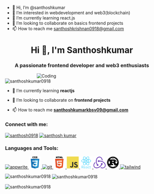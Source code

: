 - 👋 Hi, I’m @santhoshkumar
- 👀 I’m interested in webdevelopment and web3(blockchain)
- 🌱 I’m currently learning react.js
- 💞️ I’m looking to collaborate on basics frontend projects
- 📫 How to reach me santhoshkrishnan0918@gmail.com



<h1 align="center">Hi 👋, I'm Santhoshkumar</h1>
<h3 align="center">A passionate frontend developer and web3 enthusiasts</h3>
<img img align="right" alt="Coding" width="400" src="https://imgs.search.brave.com/ZApZiWZGsmhazMyJ1FJGqhVL44FGCfTx3cYQHlwdvV4/rs:fit:500:0:0:0/g:ce/aHR0cHM6Ly9tZWRp/YTAuZ2lwaHkuY29t/L21lZGlhL3pnZHVv/NGtXUlJEVksvZ2lw/aHkuZ2lmP2NpZD03/OTBiNzYxMXNqMHBu/cGU3a3JjNWR2Znh3/Z2NhMWdmcnJsNjB4/ZG1jMHg2bjk3aTMm/ZXA9djFfZ2lmc19z/ZWFyY2gmcmlkPWdp/cGh5LmdpZiZjdD1n.jpeg">

<p align="left"> <img src="https://komarev.com/ghpvc/?username=santhoshkumar0918&label=Profile%20views&color=0e75b6&style=flat" alt="santhoshkumar0918" /> </p>

- 🌱 I’m currently learning **reactjs**

- 👯 I’m looking to collaborate on **frontend projects**

- 📫 How to reach me **santhoshkumarkbsv09@gmail.com**

<h3 align="left">Connect with me:</h3>
<p align="left">
<a href="https://twitter.com/santhosh0918" target="blank"><img align="center" src="https://raw.githubusercontent.com/rahuldkjain/github-profile-readme-generator/master/src/images/icons/Social/twitter.svg" alt="santhosh0918" height="30" width="40" /></a>
<a href="https://linkedin.com/in/santhosh kumar" target="blank"><img align="center" src="https://raw.githubusercontent.com/rahuldkjain/github-profile-readme-generator/master/src/images/icons/Social/linked-in-alt.svg" alt="santhosh kumar" height="30" width="40" /></a>
</p>

<h3 align="left">Languages and Tools:</h3>
<p align="left"> <a href="https://appwrite.io" target="_blank" rel="noreferrer"> <img src="https://www.vectorlogo.zone/logos/appwriteio/appwriteio-icon.svg" alt="appwrite" width="40" height="40"/> </a> <a href="https://www.w3schools.com/css/" target="_blank" rel="noreferrer"> <img src="https://raw.githubusercontent.com/devicons/devicon/master/icons/css3/css3-original-wordmark.svg" alt="css3" width="40" height="40"/> </a> <a href="https://git-scm.com/" target="_blank" rel="noreferrer"> <img src="https://www.vectorlogo.zone/logos/git-scm/git-scm-icon.svg" alt="git" width="40" height="40"/> </a> <a href="https://www.w3.org/html/" target="_blank" rel="noreferrer"> <img src="https://raw.githubusercontent.com/devicons/devicon/master/icons/html5/html5-original-wordmark.svg" alt="html5" width="40" height="40"/> </a> <a href="https://developer.mozilla.org/en-US/docs/Web/JavaScript" target="_blank" rel="noreferrer"> <img src="https://raw.githubusercontent.com/devicons/devicon/master/icons/javascript/javascript-original.svg" alt="javascript" width="40" height="40"/> </a> <a href="https://www.linux.org/" target="_blank" rel="noreferrer"> </a> <a href="https://reactjs.org/" target="_blank" rel="noreferrer"> <img src="https://raw.githubusercontent.com/devicons/devicon/master/icons/react/react-original-wordmark.svg" alt="react" width="40" height="40"/> </a> <a href="https://redux.js.org" target="_blank" rel="noreferrer"> <img src="https://raw.githubusercontent.com/devicons/devicon/master/icons/redux/redux-original.svg" alt="redux" width="40" height="40"/> </a> <a href="https://www.rust-lang.org" target="_blank" rel="noreferrer"> <img src="https://raw.githubusercontent.com/devicons/devicon/master/icons/rust/rust-plain.svg" alt="rust" width="40" height="40"/> </a> <a href="https://tailwindcss.com/" target="_blank" rel="noreferrer"> <img src="https://www.vectorlogo.zone/logos/tailwindcss/tailwindcss-icon.svg" alt="tailwind" width="40" height="40"/> </a> </p>

<p><img align="left" src="https://github-readme-stats.vercel.app/api/top-langs?username=santhoshkumar0918&show_icons=true&locale=en&layout=compact" alt="santhoshkumar0918" /></p>

<p>&nbsp;<img align="center" src="https://github-readme-stats.vercel.app/api?username=santhoshkumar0918&show_icons=true&locale=en" alt="santhoshkumar0918" /></p>

<p><img align="center" src="https://github-readme-streak-stats.herokuapp.com/?user=santhoshkumar0918&" alt="santhoshkumar0918" /></p>
